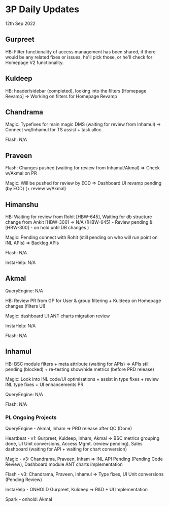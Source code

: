 # 3P Daily Updates
12th Sep 2022

## Gurpreet
HB: Filter functionality of access management has been shared, if there would be any related fixes or issues, he'll pick those, or he'll check for Homepage V2 functionality.

## Kuldeep
HB:  header/sidebar (completed), looking into the filters [Homepage Revamp] => Working on filters for Homepage Revamp 

## Chandrama
Magic: Typefixes for main magic DMS (waiting for review from Inhamul) => Connect wq/Inhamul for TS assist + task alloc.

Flash: N/A

## Praveen
Flash: Changes pushed (waiting for review from Inhamul/Akmal) => Check w/Akmal on PR 

Magic: Will be pushed for review by EOD => Dashboard UI revamp pending (by EOD) (+ review w/Akmal)

## Himanshu
HB: Waiting for review from Rohit [HBW-645], Waiting for db structure change from Ankit [HBW-300] => N/A ([HBW-645] - Review pending & [HBW-300] - on hold until DB changes )

Magic: Pending connect with Rohit (still pending on who will run point on INL APIs) => Backlog APIs 

Flash: N/A

InstaHelp: N/A

## Akmal
QueryEngine: N/A

HB: Review PR from GP for User & group filtering + Kuldeep on Homepage changes (filters UI)

Magic: dashboard UI ANT charts migration review

InstaHelp: N/A

Flash: N/A

## Inhamul
HB: BSC module filters + meta attribute (waiting for APIs) => APIs still pending (blocked) + re-testing show/hide metrics (before PRD release)

Magic: Look into INL code/UI optimisations + assist in type fixes + review INL type fixes + UI enhancements PR.

QueryEngine: N/A

Flash: N/A


### PL Ongoing Projects
QueryEngine - Akmal, Inham => PRD release after QC (Done)

Heartbeat - v1: Gurpreet, Kuldeep, Inham, Akmal => BSC metrics grouping done, UI Unit conversions, Access Mgmt. (review pending), Sales dashboard (waiting for API + waiting for chart conversion)

Magic - v3: Chandrama, Praveen, Inham => INL API Pending (Pending Code Review), Dashboard module ANT charts implementation

Flash - v3: Chandrama, Praveen, Inhamul => Type fixes, UI Unit conversions (Pending Review)

InstaHelp - ONHOLD Gurpreet, Kuldeep => R&D + UI Implementation

Spark - onhold: Akmal
